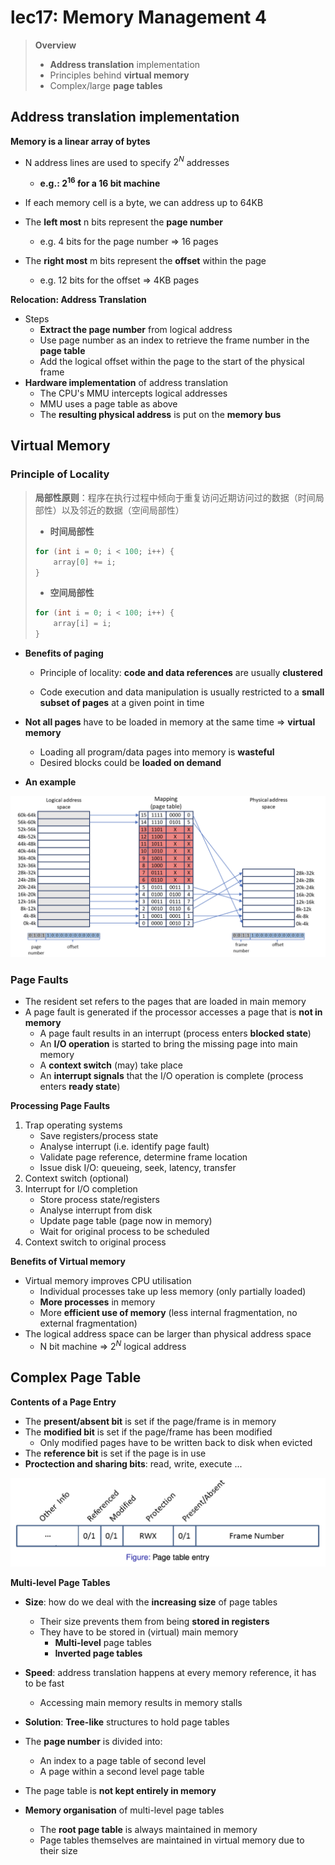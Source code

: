 # lec17: Memory Management 4

>   **Overview**
>
>   -   **Address translation** implementation
>   -   Principles behind **virtual memory**
>   -   Complex/large **page tables**

## Address translation implementation

**Memory is a linear array of bytes**

-   N address lines are used to specify $2^N$ addresses
    -   **e.g.: $2^{16}$ for a 16 bit machine**

-   If each memory cell is a byte, we can address up to 64KB

-   The **left most** n bits represent the **page number**
    -   e.g. 4 bits for the page number ⇒ 16 pages 
-   The **right most** m bits represent the **offset** within the page
    -   e.g. 12 bits for the offset ⇒ 4KB pages



**Relocation: Address Translation**

-   Steps
    -   **Extract the page number** from logical address
    -   Use page number as an index to retrieve the frame number in the **page table**
    -   Add the logical offset within the page to the start of the physical frame
-   **Hardware implementation** of address translation
    -   The CPU's MMU intercepts logical addresses
    -   MMU uses a page table as above
    -   The **resulting physical address** is put on the **memory bus**

## Virtual Memory

### Principle of Locality

>   **局部性原则**：程序在执行过程中倾向于重复访问近期访问过的数据（时间局部性）以及邻近的数据（空间局部性）
>
>   -   **时间局部性**
>
>   ```C
>   for (int i = 0; i < 100; i++) {
>       array[0] += i;
>   }
>   ```
>
>   -   **空间局部性**
>
>   ```C
>   for (int i = 0; i < 100; i++) {
>       array[i] = i;
>   }
>   ```

-   **Benefits of paging**
    -   Principle of locality: **code and data references** are usually **clustered**
    
    -   Code execution and data manipulation is usually restricted to a **small subset of pages** at a given point in time
    
-   **Not all pages** have to be loaded in memory at the same time => **virtual memory**
    -   Loading all program/data pages into memory is **wasteful**
    -   Desired blocks could be **loaded on demand**
    
-   **An example**

<img src="assets/Screenshot 2024-01-09 at 03.39.39.png" alt="Screenshot 2024-01-09 at 03.39.39" style="zoom:50%;" />

### Page Faults

-   The resident set refers to the pages that are loaded in main memory
-   A page fault is generated if the processor accesses a page that is **not in memory**
    -   A page fault results in an interrupt (process enters **blocked state**) 
    -   An **I/O operation** is started to bring the missing page into main memory 
    -   A **context switch** (may) take place 
    -   An **interrupt signals** that the I/O operation is complete (process enters **ready state**)



**Processing Page Faults**

1.   Trap operating systems
     -   Save registers/process state
     -   Analyse interrupt (i.e. identify page fault)
     -   Validate page reference, determine frame location
     -   Issue disk I/O: queueing, seek, latency, transfer
2.   Context switch (optional)
3.   Interrupt for I/O completion
     -   Store process state/registers
     -   Analyse interrupt from disk
     -   Update page table (page now in memory)
     -   Wait for original process to be scheduled
4.   Context switch to original process



**Benefits of Virtual memory**

-   Virtual memory improves CPU utilisation
    -   Individual processes take up less memory (only partially loaded)
    -   **More processes** in memory
    -   More **efficient use of memory** (less internal fragmentation, no external fragmentation)
-   The logical address space can be larger than physical address space
    -   N bit machine => $2^N$ logical address

## Complex Page Table

**Contents of a Page Entry**

-   The **present/absent bit** is set if the page/frame is in memory
-   The **modified bit** is set if the page/frame has been modified
    -   Only modified pages have to be written back to disk when evicted
-   The **reference bit** is set if the page is in use
-   **Proctection and sharing bits**: read, write, execute ...

<img src="assets/Screenshot 2024-01-09 at 15.14.17.png" alt="Screenshot 2024-01-09 at 15.14.17" style="zoom:50%;" />

**Multi-level Page Tables**

-   **Size**: how do we deal with the **increasing size** of page tables
    -   Their size prevents them from being **stored in registers**
    -   They have to be stored in (virtual) main memory
        -   **Multi-level** page tables
        -   **Inverted page tables**
-   **Speed**: address translation happens at every memory reference, it has to be fast
    -   Accessing main memory results in memory stalls

-   **Solution**: **Tree-like** structures to hold page tables
-   The **page number** is divided into:
    -   An index to a page table of second level
    -   A page within a second level page table
-   The page table is **not kept entirely in memory**

-   **Memory organisation** of multi-level page tables

    -   The **root page table** is always maintained in memory
    -   Page tables themselves are maintained in virtual memory due to their size




